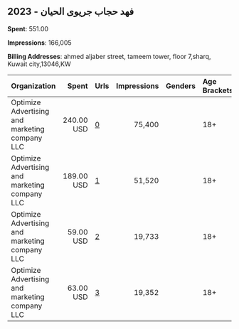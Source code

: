 ## 2023 - فهد حجاب جريوى الحيان 
**Spent**: 551.00

**Impressions**: 166,005

**Billing Addresses**: ahmed aljaber street, tameem tower, floor 7,sharq, Kuwait city,13046,KW

|Organization|Spent|Urls|Impressions|Genders|Age Brackets|Country Codes|
|:---|---:|:---|---:|:---|:---|:---|
|Optimize Advertising and marketing company LLC|240.00 USD|[0](https://www.snap.com/political-ads/asset/aa0dc5e9a943711b3d1def61d048cf04982bfc42739d71cfe00be2a1473b739d?mediaType=mp4)|75,400||18+|kuwait|
|Optimize Advertising and marketing company LLC|189.00 USD|[1](https://www.snap.com/political-ads/asset/5fd90fd4770276d806c8033a1520ddb39f71dec6b1bafa8332bbc86866f95be4?mediaType=jpg)|51,520||18+|kuwait|
|Optimize Advertising and marketing company LLC|59.00 USD|[2](https://www.snap.com/political-ads/asset/dea2da9e181f1b8c98d94e06330ec10a20493c6a2404d82295870cffdec6fccc?mediaType=jpg)|19,733||18+|kuwait|
|Optimize Advertising and marketing company LLC|63.00 USD|[3](https://www.snap.com/political-ads/asset/6276b013e8a8b1d5037c82a1be83f31c1e69677cdbb3d6addf9de75cf3b0a3fc?mediaType=jpg)|19,352||18+|kuwait|

